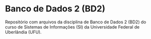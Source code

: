 # Banco de Dados 2 (BD2)

Repositório com arquivos da disciplina de Banco de Dados 2 (BD2) do curso de Sistemas de Informações (SI) da Universidade Federal de Uberlândia (UFU).
